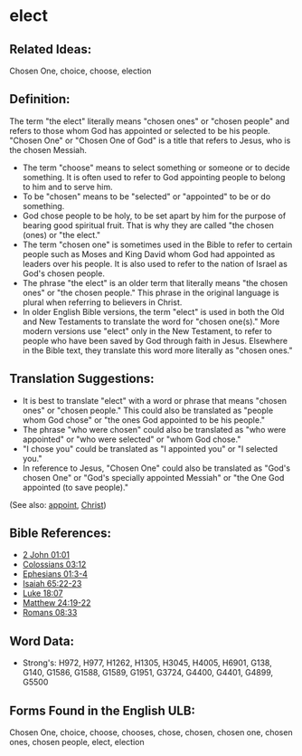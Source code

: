 # elect

## Related Ideas:

Chosen One, choice, choose, election

## Definition:

The term "the elect" literally means "chosen ones" or "chosen people" and refers to those whom God has appointed or selected to be his people. "Chosen One" or "Chosen One of God" is a title that refers to Jesus, who is the chosen Messiah.

* The term "choose" means to select something or someone or to decide something. It is often used to refer to God appointing people to belong to him and to serve him.
* To be "chosen" means to be "selected" or "appointed" to be or do something.
* God chose people to be holy, to be set apart by him for the purpose of bearing good spiritual fruit. That is why they are called "the chosen (ones) or "the elect."
* The term "chosen one" is sometimes used in the Bible to refer to certain people such as Moses and King David whom God had appointed as leaders over his people. It is also used to refer to the nation of Israel as God's chosen people.
* The phrase "the elect" is an older term that literally means "the chosen ones" or "the chosen people." This phrase in the original language is plural when referring to believers in Christ.
* In older English Bible versions, the term "elect" is used in both the Old and New Testaments to translate the word for "chosen one(s)." More modern versions use "elect" only in the New Testament, to refer to people who have been saved by God through faith in Jesus. Elsewhere in the Bible text, they translate this word more literally as "chosen ones."

## Translation Suggestions:

* It is best to translate "elect" with a word or phrase that means "chosen ones" or "chosen people." This could also be translated as "people whom God chose" or "the ones God appointed to be his people."
* The phrase "who were chosen" could also be translated as "who were appointed" or "who were selected" or "whom God chose."
* "I chose you" could be translated as "I appointed you" or "I selected you."
* In reference to Jesus, "Chosen One" could also be translated as "God's chosen One" or "God's specially appointed Messiah" or "the One God appointed (to save people)."

(See also: [appoint](../kt/appoint.md), [Christ](../kt/christ.md))

## Bible References:

* [2 John 01:01](rc://en/tn/help/2jn/01/01)
* [Colossians 03:12](rc://en/tn/help/col/03/12)
* [Ephesians 01:3-4](rc://en/tn/help/eph/01/03)
* [Isaiah 65:22-23](rc://en/tn/help/isa/65/22)
* [Luke 18:07](rc://en/tn/help/luk/18/07)
* [Matthew 24:19-22](rc://en/tn/help/mat/24/19)
* [Romans 08:33](rc://en/tn/help/rom/08/33)

## Word Data:

* Strong's: H972, H977, H1262, H1305, H3045, H4005, H6901, G138, G140, G1586, G1588, G1589, G1951, G3724, G4400, G4401, G4899, G5500

## Forms Found in the English ULB:

Chosen One, choice, choose, chooses, chose, chosen, chosen one, chosen ones, chosen people, elect, election

